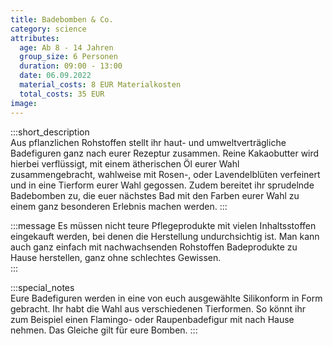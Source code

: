 ```yaml
---
title: Badebomben & Co.
category: science
attributes:
  age: Ab 8 - 14 Jahren
  group_size: 6 Personen
  duration: 09:00 - 13:00
  date: 06.09.2022
  material_costs: 8 EUR Materialkosten
  total_costs: 35 EUR
image:
---
```

:::short_description  
 Aus pflanzlichen Rohstoffen stellt ihr haut- und umweltverträgliche Badefiguren ganz nach eurer Rezeptur zusammen. Reine Kakaobutter wird hierbei verflüssigt, mit einem ätherischen Öl eurer Wahl zusammengebracht, wahlweise mit Rosen-, oder Lavendelblüten verfeinert und in eine Tierform eurer Wahl gegossen. Zudem bereitet ihr sprudelnde Badebomben zu, die euer nächstes Bad mit den Farben eurer Wahl zu einem ganz besonderen Erlebnis machen werden.
:::

:::message
Es müssen nicht teure Pflegeprodukte mit vielen Inhaltsstoffen eingekauft werden, bei denen die Herstellung undurchsichtig ist. Man kann auch ganz einfach mit nachwachsenden Rohstoffen Badeprodukte zu Hause herstellen, ganz ohne schlechtes Gewissen.  
:::  

:::special_notes  
Eure Badefiguren werden in eine von euch ausgewählte Silikonform in Form gebracht. Ihr habt die Wahl aus verschiedenen Tierformen. So könnt ihr zum Beispiel einen Flamingo- oder Raupenbadefigur mit nach Hause nehmen. Das Gleiche gilt für eure Bomben.
:::
